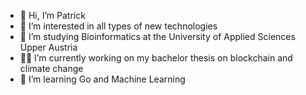 - 👋 Hi, I’m Patrick
- 👀 I’m interested in all types of new technologies
- 📖 I’m studying Bioinformatics at the University of Applied Sciences Upper Austria
- ✍🏼 I’m currently working on my bachelor thesis on blockchain and climate change
- 🌱 I’m learning Go and Machine Learning

<!---
qtr1ck/qtr1ck is a ✨ special ✨ repository because its `README.md` (this file) appears on your GitHub profile.
You can click the Preview link to take a look at your changes.
--->

